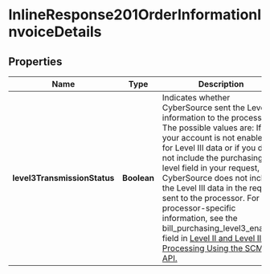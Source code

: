 
# InlineResponse201OrderInformationInvoiceDetails

## Properties
Name | Type | Description | Notes
------------ | ------------- | ------------- | -------------
**level3TransmissionStatus** | **Boolean** | Indicates whether CyberSource sent the Level III information to the processor. The possible values are:  If your account is not enabled for Level III data or if you did not include the purchasing level field in your request, CyberSource does not include the Level III data in the request sent to the processor.  For processor-specific information, see the bill_purchasing_level3_enabled field in [Level II and Level III Processing Using the SCMP API.](http://apps.cybersource.com/library/documentation/dev_guides/Level_2_3_SCMP_API/html)  |  [optional]



